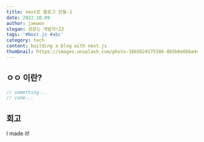 ```yaml
---
title: next로 블로그 만들-1
date: 2022.10.09
author: jaewon
slogan: 성장는 개발자!22
tags: '#Next.js #abc'
category: tech
content: building a blog with next.js
thumbnail: https://images.unsplash.com/photo-1665624175386-0b5b0e6bba4d?ixlib=rb-1.2.1&ixid=MnwxMjA3fDB8MHxwaG90by1wYWdlfHx8fGVufDB8fHx8&auto=format&fit=crop&w=1228&q=80
---
```


## ㅇㅇ 이란?

```jsx
// something...
// code...
```

## 회고

I made it!
